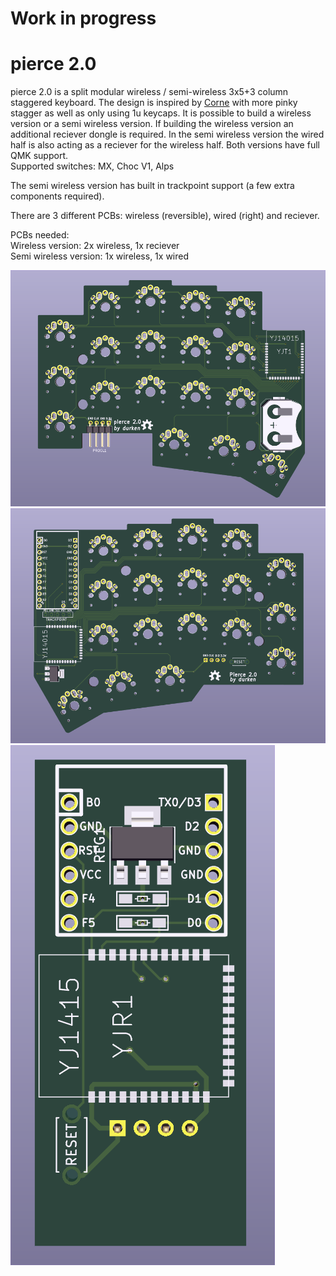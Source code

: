 # Work in progress

# pierce 2.0

pierce 2.0 is a split modular wireless / semi-wireless 3x5+3 column staggered keyboard. The design is inspired by [Corne](https://github.com/foostan/crkbd) 
with more pinky stagger as well as only using 1u keycaps.
It is possible to build a wireless version or a semi wireless version. If building the wireless version an additional reciever dongle is required. 
In the semi wireless version the wired half is also acting as a reciever for the wireless half. 
Both versions have full QMK support.  
Supported switches: MX, Choc V1, Alps

The semi wireless version has built in trackpoint support (a few extra components required).

There are 3 different PCBs: wireless (reversible), wired (right) and reciever.

PCBs needed:  
Wireless version: 2x wireless, 1x reciever  
Semi wireless version: 1x wireless, 1x wired

![wireless](assets/wireless.png "wireless")  
![wired](assets/wired.png "wireless")  
![reciever](assets/reciever.png "reciever")
